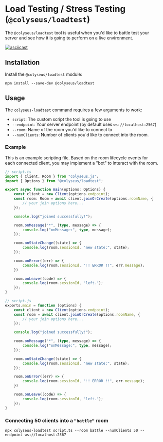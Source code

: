 # Load Testing / Stress Testing (`@colyseus/loadtest`)

The `@colyseus/loadtest` tool is useful when you'd like to battle test your server and see how it is going to perform on a live environment.

[![asciicast](https://asciinema.org/a/229378.svg)](https://asciinema.org/a/229378)

## Installation

Install the `@colyseus/loadtest` module:

```
npm install --save-dev @colyseus/loadtest
```

## Usage

The `colyseus-loadtest` command requires a few arguments to work:

- `script`: The custom script the tool is going to use
- `--endpoint`: Your server endpoint (by default uses `ws://localhost:2567`)
- `--room`: Name of the room you'd like to connect to
- `--numClients`: Number of clients you'd like to connect into the room.

### Example

This is an example scripting file. Based on the room lifecycle events for each connected client, you may implement a "bot" to interact with the room.

```typescript fct_label="TypeScript"
// script.ts
import { Client, Room } from "colyseus.js";
import { Options } from "@colyseus/loadtest";

export async function main(options: Options) {
    const client = new Client(options.endpoint);
    const room: Room = await client.joinOrCreate(options.roomName, {
        // your join options here...
    });

    console.log("joined successfully!");

    room.onMessage("*", (type, message) => {
        console.log("onMessage:", type, message);
    });

    room.onStateChange((state) => {
        console.log(room.sessionId, "new state:", state);
    });

    room.onError((err) => {
        console.log(room.sessionId, "!! ERROR !!", err.message);
    })

    room.onLeave((code) => {
        console.log(room.sessionId, "left.");
    });
}
```

```typescript fct_label="JavaScript"
// script.js
exports.main = function (options) {
    const client = new Client(options.endpoint);
    const room = await client.joinOrCreate(options.roomName, {
        // your join options here...
    });

    console.log("joined successfully!");

    room.onMessage("*", (type, message) => {
        console.log("onMessage:", type, message);
    });

    room.onStateChange((state) => {
        console.log(room.sessionId, "new state:", state);
    });

    room.onError((err) => {
        console.log(room.sessionId, "!! ERROR !!", err.message);
    })

    room.onLeave((code) => {
        console.log(room.sessionId, "left.");
    });
}
```

### Connecting 50 clients into a `"battle"` room

```
npx colyseus-loadtest script.ts --room battle --numClients 50 --endpoint ws://localhost:2567
```
